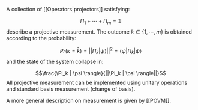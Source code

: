 A collection of [[Operators|projectors]] satisfying:

$$\Pi_1+ \cdots + \Pi_m =\mathbb{1}$$
describe a projective measurement.
The outcome $k\in \{1, \cdots, m\}$ is obtained according to the probability:

$$Pr(k=\bar{k})=||\Pi_k |\psi \rangle||^2=\langle \psi | \Pi_k | \psi \rangle$$
and the state of the system collapse in:

$$\frac{\Pi_k | \psi \rangle}{||\Pi_k | \psi \rangle||}$$
All projective measurement can be implemented using unitary operations and standard basis measurement (change of basis).

A more general description on measurement is given by [[POVM]].